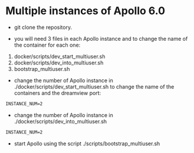 # Multiple instances of Apollo 6.0


* git clone the repository.

* you will need 3 files in each Apollo instance and to change the name of the container for each one:

1. docker/scripts/dev_start_multiuser.sh
1. docker/scripts/dev_into_multiuser.sh
1. bootstrap_multiuser.sh


* change the number of Apollo instance in ./docker/scripts/dev_start_multiuser.sh to change the name of the containers and the dreamview port:
```txt
INSTANCE_NUM=2
```
* change the number of Apollo instance in ./docker/scripts/dev_into_multiuser.sh

```txt
INSTANCE_NUM=2

```
* start Apollo using the script ./scripts/bootstrap_multiuser.sh



